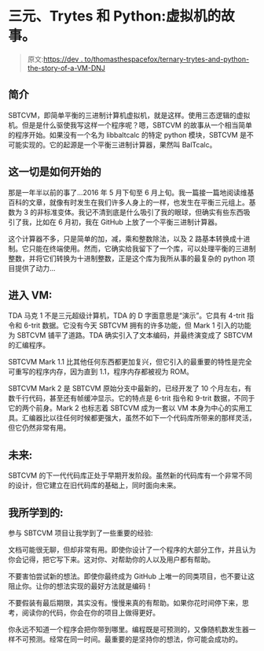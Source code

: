 # 三元、Trytes 和 Python:虚拟机的故事。

> 原文:[https://dev . to/thomasthespacefox/ternary-trytes-and-python-the-story-of-a-VM-DNJ](https://dev.to/thomasthespacefox/ternary-trytes-and-python-the-story-of-a-vm-dnj)

## 简介

SBTCVM，即简单平衡的三进制计算机虚拟机，就是这样。使用三态逻辑的虚拟机。但是是什么驱使我写这样一个程序呢？嗯，SBTCVM 的故事从一个相当简单的程序开始。如果没有一个名为 libbaltcalc 的特定 python 模块，SBTCVM 是不可能实现的。它的起源是一个平衡三进制计算器，果然叫 BalTcalc。

## 这一切是如何开始的

那是一年半以前的事了...2016 年 5 月下旬至 6 月上旬。我一篇接一篇地阅读维基百科的文章，就像有时发生在我们许多人身上的一样，也发生在平衡三元组上。基数为 3 的非标准变体。我记不清到底是什么吸引了我的眼球，但确实有些东西吸引了我，比如在 6 月初，我在 GitHub 上放了一个平衡三进制计算器。

这个计算器不多，只是简单的加，减，乘和整数除法，以及 2 路基本转换成十进制。它只能在终端使用。然而，它确实给我留下了一个库，可以处理平衡的三进制整数，并将它们转换为十进制整数，正是这个库为我所从事的最复杂的 python 项目提供了动力...

## 进入 VM:

TDA 马克 1 不是三元超级计算机，TDA 的 D 字面意思是“演示”。它具有 4-trit 指令和 6-trit 数据。它没有今天 SBTCVM 拥有的许多功能，但 Mark 1 引入的功能为 SBTCVM 铺平了道路。TDA 确实引入了文本编码，并最终演变成了 SBTCVM 的汇编程序。

SBTCVM Mark 1.1 比其他任何东西都更加复兴，但它引入的最重要的特性是完全可重写的程序内存，因为直到 1.1，程序内存都被视为 ROM。

SBTCVM Mark 2 是 SBTCVM 原始分支中最新的，已经开发了 10 个月左右，有数千行代码，甚至还有帧缓冲显示。它的特点是 6-trit 指令和 9-trit 数据，不同于它的两个前身。Mark 2 也标志着 SBTCVM 成为一套以 VM 本身为中心的实用工具。汇编器比以往任何时候都更强大，虽然不如下一个代码库所带来的那样灵活，但它仍然非常有用。

## 未来:

SBTCVM 的下一代代码库正处于早期开发阶段。虽然新的代码库有一个非常不同的设计，但它建立在旧代码库的基础上，同时面向未来。

## 我所学到的:

参与 SBTCVM 项目让我学到了一些重要的经验:

文档可能很无聊，但却非常有用。即使你设计了一个程序的大部分工作，并且认为你会记得，把它写下来。这对你、对帮助你的人以及用户都有帮助。

不要害怕尝试新的想法。即使你最终成为 GitHub 上唯一的同类项目，也不要让这阻止你。让你的想法实现的最好方法就是编码！

不要假装有最后期限，其实没有。慢慢来真的有帮助。如果你花时间停下来，思考，阅读你的代码，你会在你的项目上做得更好。

你永远不知道一个程序会把你带到哪里。编程既是可预测的，又像随机数发生器一样不可预测。经常在同一时间。最重要的是坚持你的想法，你可能会成功的。